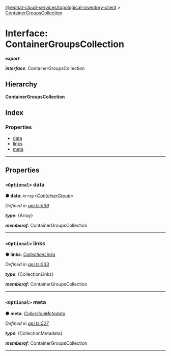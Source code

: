 [@redhat-cloud-services/topological-inventory-client](../README.md) > [ContainerGroupsCollection](../interfaces/containergroupscollection.md)

# Interface: ContainerGroupsCollection

*__export__*: 

*__interface__*: ContainerGroupsCollection

## Hierarchy

**ContainerGroupsCollection**

## Index

### Properties

* [data](containergroupscollection.md#data)
* [links](containergroupscollection.md#links)
* [meta](containergroupscollection.md#meta)

---

## Properties

<a id="data"></a>

### `<Optional>` data

**● data**: *`Array`<[ContainerGroup](containergroup.md)>*

*Defined in [api.ts:539](https://github.com/RedHatInsights/javascript-clients/blob/master/packages/topological-inventory/api.ts#L539)*

*__type__*: {Array}

*__memberof__*: ContainerGroupsCollection

___
<a id="links"></a>

### `<Optional>` links

**● links**: *[CollectionLinks](collectionlinks.md)*

*Defined in [api.ts:533](https://github.com/RedHatInsights/javascript-clients/blob/master/packages/topological-inventory/api.ts#L533)*

*__type__*: {CollectionLinks}

*__memberof__*: ContainerGroupsCollection

___
<a id="meta"></a>

### `<Optional>` meta

**● meta**: *[CollectionMetadata](collectionmetadata.md)*

*Defined in [api.ts:527](https://github.com/RedHatInsights/javascript-clients/blob/master/packages/topological-inventory/api.ts#L527)*

*__type__*: {CollectionMetadata}

*__memberof__*: ContainerGroupsCollection

___

